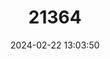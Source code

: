 ---
title: "21364"
category: "Neotamias canipes"
draft: false
date: 2024-02-22 13:03:50
languages:
  English: ["Gray-footed Chipmunk"]
---